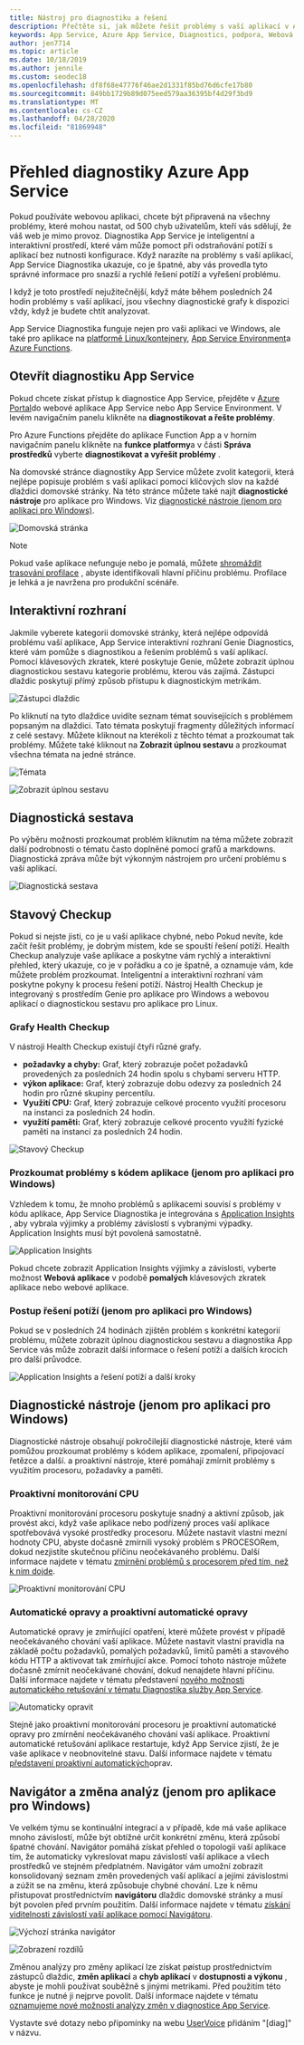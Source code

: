 ```yaml
---
title: Nástroj pro diagnostiku a řešení
description: Přečtěte si, jak můžete řešit problémy s vaší aplikací v Azure App Service pomocí nástroje Diagnostika a řešení v Azure Portal.
keywords: App Service, Azure App Service, Diagnostics, podpora, Webová aplikace, řešení potíží, samoobslužná pomoc
author: jen7714
ms.topic: article
ms.date: 10/18/2019
ms.author: jennile
ms.custom: seodec18
ms.openlocfilehash: df8f68e47776f46ae2d1331f85bd76d6cfe17b80
ms.sourcegitcommit: 849bb1729b89d075eed579aa36395bf4d29f3bd9
ms.translationtype: MT
ms.contentlocale: cs-CZ
ms.lasthandoff: 04/28/2020
ms.locfileid: "81869948"
---
```

# <a name="azure-app-service-diagnostics-overview"></a>Přehled diagnostiky Azure App Service

Pokud používáte webovou aplikaci, chcete být připravená na všechny problémy, které mohou nastat, od 500 chyb uživatelům, kteří vás sdělují, že váš web je mimo provoz. Diagnostika App Service je inteligentní a interaktivní prostředí, které vám může pomoct při odstraňování potíží s aplikací bez nutnosti konfigurace. Když narazíte na problémy s vaší aplikací, App Service Diagnostika ukazuje, co je špatné, aby vás provedla tyto správné informace pro snazší a rychlé řešení potíží a vyřešení problému.

I když je toto prostředí nejužitečnější, když máte během posledních 24 hodin problémy s vaší aplikací, jsou všechny diagnostické grafy k dispozici vždy, když je budete chtít analyzovat.

App Service Diagnostika funguje nejen pro vaši aplikaci ve Windows, ale také pro aplikace na [platformě Linux/kontejnery](https://docs.microsoft.com/azure/app-service/containers/app-service-linux-intro), [App Service Environment](https://docs.microsoft.com/azure/app-service/environment/intro)a [Azure Functions](https://docs.microsoft.com/azure/azure-functions/functions-overview).

## <a name="open-app-service-diagnostics"></a>Otevřít diagnostiku App Service

Pokud chcete získat přístup k diagnostice App Service, přejděte v [Azure Portal](https://portal.azure.com)do webové aplikace App Service nebo App Service Environment. V levém navigačním panelu klikněte na **diagnostikovat a řešte problémy**.

Pro Azure Functions přejděte do aplikace Function App a v horním navigačním panelu klikněte na **funkce platformy**a v části **Správa prostředků** vyberte **diagnostikovat a vyřešit problémy** .

Na domovské stránce diagnostiky App Service můžete zvolit kategorii, která nejlépe popisuje problém s vaší aplikací pomocí klíčových slov na každé dlaždici domovské stránky. Na této stránce můžete také najít **diagnostické nástroje** pro aplikace pro Windows. Viz [diagnostické nástroje (jenom pro aplikaci pro Windows)](#diagnostic-tools-only-for-windows-app).

![Domovská stránka](./media/app-service-diagnostics/app-service-diagnostics-homepage-1.png)

> [!NOTE]
> Pokud vaše aplikace nefunguje nebo je pomalá, můžete [shromáždit trasování profilace](https://azure.github.io/AppService/2018/06/06/App-Service-Diagnostics-Profiling-an-ASP.NET-Web-App-on-Azure-App-Service.html) , abyste identifikovali hlavní příčinu problému. Profilace je lehká a je navržena pro produkční scénáře.
>

## <a name="interactive-interface"></a>Interaktivní rozhraní

Jakmile vyberete kategorii domovské stránky, která nejlépe odpovídá problému vaší aplikace, App Service interaktivní rozhraní Genie Diagnostics, které vám pomůže s diagnostikou a řešením problémů s vaší aplikací. Pomocí klávesových zkratek, které poskytuje Genie, můžete zobrazit úplnou diagnostickou sestavu kategorie problému, kterou vás zajímá. Zástupci dlaždic poskytují přímý způsob přístupu k diagnostickým metrikám.

![Zástupci dlaždic](./media/app-service-diagnostics/tile-shortcuts-2.png)

Po kliknutí na tyto dlaždice uvidíte seznam témat souvisejících s problémem popsaným na dlaždici. Tato témata poskytují fragmenty důležitých informací z celé sestavy. Můžete kliknout na kterékoli z těchto témat a prozkoumat tak problémy. Můžete také kliknout na **Zobrazit úplnou sestavu** a prozkoumat všechna témata na jedné stránce.

![Témata](./media/app-service-diagnostics/application-logs-insights-3.png)

![Zobrazit úplnou sestavu](./media/app-service-diagnostics/view-full-report-4.png)

## <a name="diagnostic-report"></a>Diagnostická sestava

Po výběru možnosti prozkoumat problém kliknutím na téma můžete zobrazit další podrobnosti o tématu často doplněné pomocí grafů a markdowns. Diagnostická zpráva může být výkonným nástrojem pro určení problému s vaší aplikací.

![Diagnostická sestava](./media/app-service-diagnostics/full-diagnostic-report-5.png)

## <a name="health-checkup"></a>Stavový Checkup

Pokud si nejste jisti, co je u vaší aplikace chybné, nebo Pokud nevíte, kde začít řešit problémy, je dobrým místem, kde se spouští řešení potíží. Health Checkup analyzuje vaše aplikace a poskytne vám rychlý a interaktivní přehled, který ukazuje, co je v pořádku a co je špatně, a oznamuje vám, kde můžete problém prozkoumat. Inteligentní a interaktivní rozhraní vám poskytne pokyny k procesu řešení potíží. Nástroj Health Checkup je integrovaný s prostředím Genie pro aplikace pro Windows a webovou aplikací o diagnostickou sestavu pro aplikace pro Linux.

### <a name="health-checkup-graphs"></a>Grafy Health Checkup

V nástroji Health Checkup existují čtyři různé grafy.

- **požadavky a chyby:** Graf, který zobrazuje počet požadavků provedených za posledních 24 hodin spolu s chybami serveru HTTP.
- **výkon aplikace:** Graf, který zobrazuje dobu odezvy za posledních 24 hodin pro různé skupiny percentilu.
- **Využití CPU:** Graf, který zobrazuje celkové procento využití procesoru na instanci za posledních 24 hodin.  
- **využití paměti:** Graf, který zobrazuje celkové procento využití fyzické paměti na instanci za posledních 24 hodin.

![Stavový Checkup](./media/app-service-diagnostics/health-checkup-6.png)

### <a name="investigate-application-code-issues-only-for-windows-app"></a>Prozkoumat problémy s kódem aplikace (jenom pro aplikaci pro Windows)

Vzhledem k tomu, že mnoho problémů s aplikacemi souvisí s problémy v kódu aplikace, App Service Diagnostika je integrována s [Application Insights](https://docs.microsoft.com/azure/azure-monitor/app/app-insights-overview) , aby vybrala výjimky a problémy závislostí s vybranými výpadky. Application Insights musí být povolená samostatně.

![Application Insights](./media/app-service-diagnostics/application-insights-7.png)

Pokud chcete zobrazit Application Insights výjimky a závislosti, vyberte možnost **Webová aplikace** v podobě **pomalých** klávesových zkratek aplikace nebo webové aplikace.

### <a name="troubleshooting-steps-only-for-windows-app"></a>Postup řešení potíží (jenom pro aplikaci pro Windows)

Pokud se v posledních 24 hodinách zjištěn problém s konkrétní kategorií problému, můžete zobrazit úplnou diagnostickou sestavu a diagnostika App Service vás může zobrazit další informace o řešení potíží a dalších krocích pro další průvodce.

![Application Insights a řešení potíží a další kroky](./media/app-service-diagnostics/troubleshooting-and-next-steps-8.png)

## <a name="diagnostic-tools-only-for-windows-app"></a>Diagnostické nástroje (jenom pro aplikaci pro Windows)

Diagnostické nástroje obsahují pokročilejší diagnostické nástroje, které vám pomůžou prozkoumat problémy s kódem aplikace, zpomalení, připojovací řetězce a další. a proaktivní nástroje, které pomáhají zmírnit problémy s využitím procesoru, požadavky a paměti.

### <a name="proactive-cpu-monitoring"></a>Proaktivní monitorování CPU

Proaktivní monitorování procesoru poskytuje snadný a aktivní způsob, jak provést akci, když vaše aplikace nebo podřízený proces vaší aplikace spotřebovává vysoké prostředky procesoru. Můžete nastavit vlastní mezní hodnoty CPU, abyste dočasně zmírnili vysoký problém s PROCESORem, dokud nezjistíte skutečnou příčinu neočekávaného problému. Další informace najdete v tématu [zmírnění problémů s procesorem před tím, než k nim dojde](https://azure.github.io/AppService/2019/10/07/Mitigate-your-CPU-problems-before-they-even-happen.html).

![Proaktivní monitorování CPU](./media/app-service-diagnostics/proactive-cpu-monitoring-9.png)

### <a name="auto-healing-and-proactive-auto-healing"></a>Automatické opravy a proaktivní automatické opravy

Automatické opravy je zmírňující opatření, které můžete provést v případě neočekávaného chování vaší aplikace. Můžete nastavit vlastní pravidla na základě počtu požadavků, pomalých požadavků, limitů paměti a stavového kódu HTTP a aktivovat tak zmírňující akce. Pomocí tohoto nástroje můžete dočasně zmírnit neočekávané chování, dokud nenajdete hlavní příčinu. Další informace najdete v tématu představení [nového možnosti automatického retušování v tématu Diagnostika služby App Service](https://azure.github.io/AppService/2018/09/10/Announcing-the-New-Auto-Healing-Experience-in-App-Service-Diagnostics.html).

![Automaticky opravit](./media/app-service-diagnostics/auto-healing-10.png)

Stejně jako proaktivní monitorování procesoru je proaktivní automatické opravy pro zmírnění neočekávaného chování vaší aplikace. Proaktivní automatické retušování aplikace restartuje, když App Service zjistí, že je vaše aplikace v neobnovitelné stavu. Další informace najdete v tématu [představení proaktivní automatických](https://azure.github.io/AppService/2017/08/17/Introducing-Proactive-Auto-Heal.html)oprav.

## <a name="navigator-and-change-analysis-only-for-windows-app"></a>Navigátor a změna analýz (jenom pro aplikace pro Windows)

Ve velkém týmu se kontinuální integrací a v případě, kde má vaše aplikace mnoho závislostí, může být obtížné určit konkrétní změnu, která způsobí špatné chování. Navigátor pomáhá získat přehled o topologii vaší aplikace tím, že automaticky vykreslovat mapu závislostí vaší aplikace a všech prostředků ve stejném předplatném. Navigátor vám umožní zobrazit konsolidovaný seznam změn provedených vaší aplikací a jejími závislostmi a zúžit se na změnu, která způsobuje chybné chování. Lze k němu přistupovat prostřednictvím **navigátoru** dlaždic domovské stránky a musí být povolen před prvním použitím. Další informace najdete v tématu [získání viditelnosti závislostí vaší aplikace pomocí Navigátoru](https://azure.github.io/AppService/2019/08/06/Bring-visibility-to-your-app-and-its-dependencies-with-Navigator.html).

![Výchozí stránka navigátor](./media/app-service-diagnostics/navigator-default-page-11.png)

![Zobrazení rozdílů](./media/app-service-diagnostics/diff-view-12.png)

Změnou analýzy pro změny aplikací lze získat pøístup prostřednictvím zástupců dlaždic, **změn aplikací** a **chyb aplikací** v **dostupnosti a výkonu** , abyste je mohli používat souběžně s jinými metrikami. Před použitím této funkce je nutné ji nejprve povolit. Další informace najdete v tématu [oznamujeme nové možnosti analýzy změn v diagnostice App Service](https://azure.github.io/AppService/2019/05/07/Announcing-the-new-change-analysis-experience-in-App-Service-Diagnostics-Analysis.html).

Vystavte své dotazy nebo připomínky na webu [UserVoice](https://feedback.azure.com/forums/169385-web-apps) přidáním "[diag]" v názvu.
